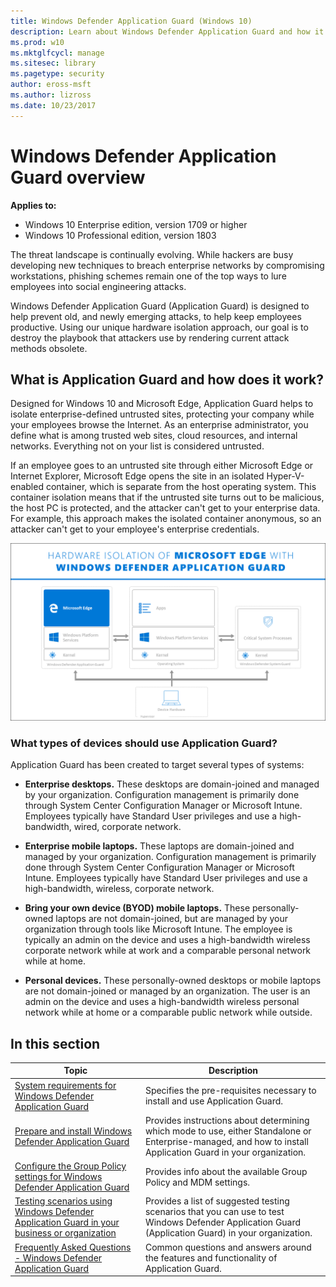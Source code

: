 ```yaml
---
title: Windows Defender Application Guard (Windows 10)
description: Learn about Windows Defender Application Guard and how it helps to combat malicious content and malware out on the Internet.
ms.prod: w10
ms.mktglfcycl: manage
ms.sitesec: library
ms.pagetype: security
author: eross-msft
ms.author: lizross
ms.date: 10/23/2017
---
```


# Windows Defender Application Guard overview

**Applies to:**
- Windows 10 Enterprise edition, version 1709 or higher
- Windows 10 Professional edition, version 1803

The threat landscape is continually evolving. While hackers are busy developing new techniques to breach enterprise networks by compromising workstations, phishing schemes remain one of the top ways to lure employees into social engineering attacks.
 
Windows Defender Application Guard (Application Guard) is designed to help prevent old, and newly emerging attacks, to help keep employees productive. Using our unique hardware isolation approach, our goal is to destroy the playbook that attackers use by rendering current attack methods obsolete. 

## What is Application Guard and how does it work?
Designed for Windows 10 and Microsoft Edge, Application Guard helps to isolate enterprise-defined untrusted sites, protecting your company while your employees browse the Internet. As an enterprise administrator, you define what is among trusted web sites, cloud resources, and internal networks. Everything not on your list is considered untrusted.

If an employee goes to an untrusted site through either Microsoft Edge or Internet Explorer, Microsoft Edge opens the site in an isolated Hyper-V-enabled container, which is separate from the host operating system. This container isolation means that if the untrusted site turns out to be malicious, the host PC is protected, and the attacker can't get to your enterprise data. For example, this approach makes the isolated container anonymous, so an attacker can't get to your employee's enterprise credentials.

![Hardware isolation diagram](images/appguard-hardware-isolation.png)

### What types of devices should use Application Guard?
Application Guard has been created to target several types of systems:

- **Enterprise desktops.** These desktops are domain-joined and managed by your organization. Configuration management is primarily done through System Center Configuration Manager or Microsoft Intune. Employees typically have Standard User privileges and use a high-bandwidth, wired, corporate network.

- **Enterprise mobile laptops.** These laptops are domain-joined and managed by your organization. Configuration management is primarily done through System Center Configuration Manager or Microsoft Intune. Employees typically have Standard User privileges and use a high-bandwidth, wireless, corporate network.

- **Bring your own device (BYOD) mobile laptops.** These personally-owned laptops are not domain-joined, but are managed by your organization through tools like Microsoft Intune. The employee is typically an admin on the device and uses a high-bandwidth wireless corporate network while at work and a comparable personal network while at home.

- **Personal devices.** These personally-owned desktops or mobile laptops are not domain-joined or managed by an organization. The user is an admin on the device and uses a high-bandwidth wireless personal network while at home or a comparable public network while outside.

## In this section
|Topic |Description |
|------|------------|
|[System requirements for Windows Defender Application Guard](reqs-wd-app-guard.md) |Specifies the pre-requisites necessary to install and use Application Guard.|
|[Prepare and install Windows Defender Application Guard](install-wd-app-guard.md) |Provides instructions about determining which mode to use, either Standalone or Enterprise-managed, and how to install Application Guard in your organization.|
|[Configure the Group Policy settings for Windows Defender Application Guard](configure-wd-app-guard.md) |Provides info about the available Group Policy and MDM settings.|
|[Testing scenarios using Windows Defender Application Guard in your business or organization](test-scenarios-wd-app-guard.md)|Provides a list of suggested testing scenarios that you can use to test Windows Defender Application Guard (Application Guard) in your organization.|
|[Frequently Asked Questions - Windows Defender Application Guard](faq-wd-app-guard.md)|Common questions and answers around the features and functionality of Application Guard.|
